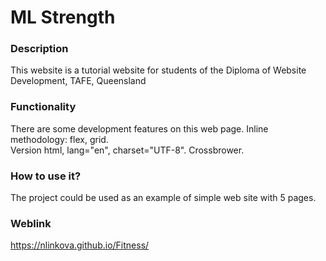 # ML Strength

### Description
This website is a tutorial website for students of the Diploma of Website Development, TAFE, Queensland

### Functionality
There are some development features on this web page. Inline methodology: flex, grid. 
<br>Version html, lang="en", charset="UTF-8". Crossbrower.

### How to use it?
The project could be used as an example of simple web site with 5 pages. 

### Weblink
https://nlinkova.github.io/Fitness/


